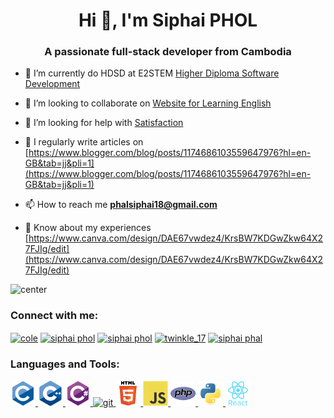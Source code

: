 <h1 align="center">Hi 👋, I'm Siphai PHOL</h1>
<h3 align="center">A passionate full-stack developer from Cambodia</h3>

- 🔭 I’m currently do HDSD at E2STEM [Higher Diploma Software Development](https://e2stem.org.kh/)

- 👯 I’m looking to collaborate on [Website for Learning English](https://trello.com/b/q0F5PME5/website-for-learning-english)

- 🤝 I’m looking for help with [Satisfaction](https://trello.com/b/w1aRdqlq/final-project)

- 📝 I regularly write articles on [https://www.blogger.com/blog/posts/1174686103559647976?hl=en-GB&tab=jj&pli=1](https://www.blogger.com/blog/posts/1174686103559647976?hl=en-GB&tab=jj&pli=1)

- 📫 How to reach me **phalsiphai18@gmail.com**

- 📄 Know about my experiences [https://www.canva.com/design/DAE67vwdez4/KrsBW7KDGwZkw64X27FJIg/edit](https://www.canva.com/design/DAE67vwdez4/KrsBW7KDGwZkw64X27FJIg/edit)
<img alt="center" src="https://media4.giphy.com/media/RbDKaczqWovIugyJmW/giphy.gif?cid=ecf05e47nek05ape9k0a2eqytaw3s06dik343ug9vz4fro3t&rid=giphy.gif&ct=g">

<h3 align="left">Connect with me:</h3>
<p align="left">
<a href="https://twitter.com/cole" target="blank"><img align="center" src="https://raw.githubusercontent.com/rahuldkjain/github-profile-readme-generator/master/src/images/icons/Social/twitter.svg" alt="cole" height="30" width="40" /></a>
<a href="https://linkedin.com/in/siphai phol" target="blank"><img align="center" src="https://raw.githubusercontent.com/rahuldkjain/github-profile-readme-generator/master/src/images/icons/Social/linked-in-alt.svg" alt="siphai phol" height="30" width="40" /></a>
<a href="https://fb.com/siphai phol" target="blank"><img align="center" src="https://raw.githubusercontent.com/rahuldkjain/github-profile-readme-generator/master/src/images/icons/Social/facebook.svg" alt="siphai phol" height="30" width="40" /></a>
<a href="https://instagram.com/twinkle_17" target="blank"><img align="center" src="https://raw.githubusercontent.com/rahuldkjain/github-profile-readme-generator/master/src/images/icons/Social/instagram.svg" alt="twinkle_17" height="30" width="40" /></a>
<a href="https://www.youtube.com/c/siphai phal" target="blank"><img align="center" src="https://raw.githubusercontent.com/rahuldkjain/github-profile-readme-generator/master/src/images/icons/Social/youtube.svg" alt="siphai phal" height="30" width="40" /></a>
</p>

<h3 align="left">Languages and Tools:</h3>
<p align="left"> <a href="https://www.cprogramming.com/" target="_blank" rel="noreferrer"> <img src="https://raw.githubusercontent.com/devicons/devicon/master/icons/c/c-original.svg" alt="c" width="40" height="40"/> </a> <a href="https://www.w3schools.com/cpp/" target="_blank" rel="noreferrer"> <img src="https://raw.githubusercontent.com/devicons/devicon/master/icons/cplusplus/cplusplus-original.svg" alt="cplusplus" width="40" height="40"/> </a> <a href="https://www.w3schools.com/cs/" target="_blank" rel="noreferrer"> <img src="https://raw.githubusercontent.com/devicons/devicon/master/icons/csharp/csharp-original.svg" alt="csharp" width="40" height="40"/> </a> <a href="https://git-scm.com/" target="_blank" rel="noreferrer"> <img src="https://www.vectorlogo.zone/logos/git-scm/git-scm-icon.svg" alt="git" width="40" height="40"/> </a> <a href="https://www.w3.org/html/" target="_blank" rel="noreferrer"> <img src="https://raw.githubusercontent.com/devicons/devicon/master/icons/html5/html5-original-wordmark.svg" alt="html5" width="40" height="40"/> </a> <a href="https://developer.mozilla.org/en-US/docs/Web/JavaScript" target="_blank" rel="noreferrer"> <img src="https://raw.githubusercontent.com/devicons/devicon/master/icons/javascript/javascript-original.svg" alt="javascript" width="40" height="40"/> </a> <a href="https://www.php.net" target="_blank" rel="noreferrer"> <img src="https://raw.githubusercontent.com/devicons/devicon/master/icons/php/php-original.svg" alt="php" width="40" height="40"/> </a> <a href="https://www.python.org" target="_blank" rel="noreferrer"> <img src="https://raw.githubusercontent.com/devicons/devicon/master/icons/python/python-original.svg" alt="python" width="40" height="40"/> </a> <a href="https://reactjs.org/" target="_blank" rel="noreferrer"> <img src="https://raw.githubusercontent.com/devicons/devicon/master/icons/react/react-original-wordmark.svg" alt="react" width="40" height="40"/> </a> </p>

